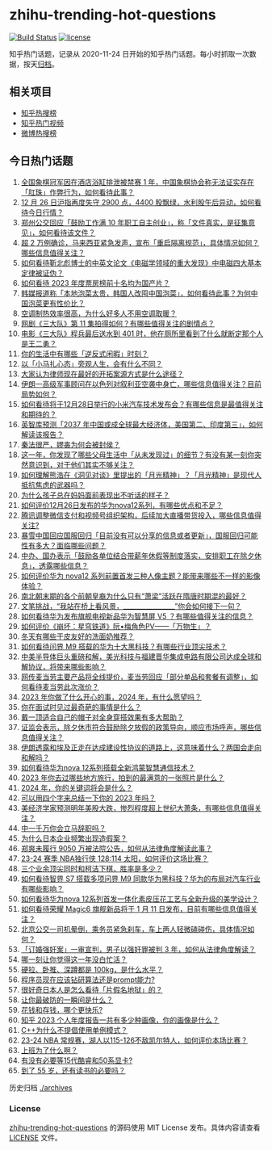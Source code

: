 # zhihu-trending-hot-questions

[![Build Status](https://github.com/justjavac/zhihu-trending-hot-questions/workflows/ci/badge.svg?branch=master)](https://github.com/justjavac/zhihu-trending-hot-questions/actions)
[![license](https://img.shields.io/github/license/justjavac/zhihu-trending-hot-questions)](https://github.com/justjavac/zhihu-trending-hot-questions/blob/master/LICENSE)

知乎热门话题，记录从 2020-11-24
日开始的知乎热门话题。每小时抓取一次数据，按天[归档](./archives)。

## 相关项目

- [知乎热搜榜](https://github.com/justjavac/zhihu-trending-top-search)
- [知乎热门视频](https://github.com/justjavac/zhihu-trending-hot-video)
- [微博热搜榜](https://github.com/justjavac/weibo-trending-hot-search)

## 今日热门话题

<!-- BEGIN -->
<!-- 最后更新时间 Wed Dec 27 2023 04:15:07 GMT+0800 (China Standard Time) -->

1. [全国象棋冠军因在酒店浴缸排泄被禁赛 1 年，中国象棋协会称无法证实存在「肛珠」作弊行为，如何看待此事？](https://www.zhihu.com/question/636693566)
1. [12 月 26 日沪指再度失守 2900 点，4400 股飘绿，水利股午后异动，如何看待今日行情？](https://www.zhihu.com/question/636719308)
1. [郑州公交回应「鼓励工作满 10 年职工自主创业」，称「文件真实，是征集意见」，如何看待该文件？](https://www.zhihu.com/question/636693947)
1. [超 2 万例确诊，马来西亚紧急发声，宣布「重启隔离规范」，具体情况如何？哪些信息值得关注？](https://www.zhihu.com/question/636417474)
1. [如何看待靳北彪博士的中英文论文《电磁学领域的重大发现》中电磁四大基本定律被证伪？](https://www.zhihu.com/question/636536313)
1. [如何看待 2023 年度票房榜前十名均为国产片？](https://www.zhihu.com/question/636451055)
1. [韩媒报道称「本地泡菜太贵，韩国人改囤中国泡菜」，如何看待此事？为何中国泡菜更有性价比？](https://www.zhihu.com/question/636719830)
1. [空调制热效率很高，为什么好多人不用空调取暖？](https://www.zhihu.com/question/507086016)
1. [网剧《三大队》第 11 集拍得如何？有哪些值得关注的剧情点？](https://www.zhihu.com/question/636750279)
1. [电影《三大队》程兵最后送水到 401 时，他在厕所里看到了什么就断定那个人是王二勇？](https://www.zhihu.com/question/635321021)
1. [你的生活中有哪些「逆反式闲暇」时刻？](https://www.zhihu.com/question/635789639)
1. [以「小马扎心态」旁观人生，会有什么不同？](https://www.zhihu.com/question/635040256)
1. [大家认为律师现在最好的开拓案源方式是什么途径？](https://www.zhihu.com/question/630012079)
1. [伊朗一高级军事顾问在以色列对叙利亚空袭中身亡，哪些信息值得关注？目前局势如何？](https://www.zhihu.com/question/636724208)
1. [如何看待将于12月28日举行的小米汽车技术发布会？有哪些信息是最值得关注和期待的？](https://www.zhihu.com/question/636724134)
1. [英智库预测「2037 年中国或成全球最大经济体，美国第二、印度第三」，如何解读该报告？](https://www.zhihu.com/question/636737624)
1. [秦法很严，嫪毐为何会被封侯？](https://www.zhihu.com/question/456922690)
1. [这一年，你发现了哪些父母生活中「从未发现过」的细节？有没有某一刻你突然意识到，对于他们其实不够关注？](https://www.zhihu.com/question/632310243)
1. [如何理解熊浩在《洞见对谈》里提出的「月光精神」？「月光精神」是现代人抵抗焦虑的武器吗？](https://www.zhihu.com/question/636290912)
1. [为什么孩子总在妈妈面前表现出不听话的样子？](https://www.zhihu.com/question/635884160)
1. [如何评价12月26日发布的华为nova12系列，有哪些优点和不足？](https://www.zhihu.com/question/636638077)
1. [腾讯调整微信支付和视频号组织架构，后续加大直播带货投入，哪些信息值得关注?](https://www.zhihu.com/question/636682515)
1. [暴雪中国回应国服回归「目前没有可以分享的信息或者更新」，国服回归可能性有多大？面临哪些问题？](https://www.zhihu.com/question/636657677)
1. [中办、国办表示「鼓励各单位结合带薪年休假等制度落实，安排职工在除夕休息」，透露哪些信息？](https://www.zhihu.com/question/636684953)
1. [如何评价华为 nova12 系列前置首发三种人像主题？能带来哪些不一样的影像体验？](https://www.zhihu.com/question/636717349)
1. [南北朝末期的各个前朝皇裔为什么只有“萧梁”活跃在隋唐时期混的最好？](https://www.zhihu.com/question/636051442)
1. [文笔挑战，“我站在桥上看风景，________________”你会如何接下一句？](https://www.zhihu.com/question/636491236)
1. [如何看待华为发布旗舰电视新品华为智慧屏 V5 ？有哪些值得关注的信息？](https://www.zhihu.com/question/636715926)
1. [如何评价《崩坏：星穹铁道》阮•梅角色PV——「万物生」？](https://www.zhihu.com/question/636705043)
1. [冬天有哪些干皮友好的洗面奶推荐？](https://www.zhihu.com/question/632473985)
1. [如何看待问界 M9 搭载的华为十大黑科技？有哪些行业顶尖技术？](https://www.zhihu.com/question/636700967)
1. [中美半导体巨头重磅和解，美光科技与福建晋华集成电路有限公司达成全球和解协议，将带来哪些影响？](https://www.zhihu.com/question/636661555)
1. [网传麦当劳主要产品将全线提价，麦当劳回应「部分单品和套餐有调整」，如何看待麦当劳此次涨价？](https://www.zhihu.com/question/636522336)
1. [2023 年你做了什么开心的事，2024 年，有什么愿望吗？](https://www.zhihu.com/question/634116166)
1. [你在面试时见过最奇葩的事情是什么？](https://www.zhihu.com/question/62006185)
1. [戴一顶适合自己的帽子对全身穿搭效果有多大帮助？](https://www.zhihu.com/question/634646887)
1. [证监会表示，除夕休市符合鼓励除夕放假的政策导向，顺应市场呼声，哪些信息值得关注？](https://www.zhihu.com/question/636749677)
1. [伊朗透露和埃及正走在达成建设性协议的道路上，这意味着什么？两国会走向和解吗？](https://www.zhihu.com/question/636687624)
1. [如何看待华为nova 12系列搭载全新鸿蒙智慧通信技术？](https://www.zhihu.com/question/636503274)
1. [2023 年你去过哪些地方旅行，拍到的最满意的一张照片是什么？](https://www.zhihu.com/question/635900300)
1. [2024 年，你的关键词将会是什么？](https://www.zhihu.com/question/635425335)
1. [可以用四个字来总结一下你的 2023 年吗？](https://www.zhihu.com/question/635965766)
1. [美经济学家预测明年美股大跌，惨烈程度超上世纪大萧条，有哪些信息值得关注？](https://www.zhihu.com/question/636703715)
1. [中一千万你会立马辞职吗？](https://www.zhihu.com/question/636525256)
1. [为什么日本企业频繁出现造假案？](https://www.zhihu.com/question/601395780)
1. [郑爽未履行 9050 万被法院公告，如何从法律角度解读此事？](https://www.zhihu.com/question/636520556)
1. [23-24 赛季 NBA独行侠 128:114 太阳，如何评价这场比赛？](https://www.zhihu.com/question/636695770)
1. [三个业余顶尖同时和柯洁下棋，胜率是多少？](https://www.zhihu.com/question/602942507)
1. [如何看待智界 S7 搭载多项问界 M9 同款华为黑科技？华为的布局对汽车行业有哪些影响？](https://www.zhihu.com/question/636721260)
1. [如何看待华为nova 12系列首发一体化素皮压花工艺与全新升级的美学设计？](https://www.zhihu.com/question/636503359)
1. [如何看待荣耀 Magic6 旗舰新品将于 1 月 11 日发布，目前有哪些信息值得关注？](https://www.zhihu.com/question/636671082)
1. [北京公交一司机晕倒，乘务员紧急刹车，车上两人轻微磕碰伤，具体情况如何？](https://www.zhihu.com/question/636715766)
1. [「订婚强奸案」一审宣判，男子以强奸罪被判 3 年，如何从法律角度解读？](https://www.zhihu.com/question/636500180)
1. [哪一刻让你觉得这一年没白忙活？](https://www.zhihu.com/question/636686803)
1. [硬拉、卧推、深蹲都是 100kg，是什么水平？](https://www.zhihu.com/question/635960497)
1. [程序员现在应该钻研算法还是prompt能力?](https://www.zhihu.com/question/629930332)
1. [很好奇日本人是怎么看待「片假名地狱」的？](https://www.zhihu.com/question/629941450)
1. [让你最破防的一瞬间是什么？](https://www.zhihu.com/question/620246833)
1. [花钱和存钱，哪个更快乐?](https://www.zhihu.com/question/636041281)
1. [知乎 2023 个人年度报告一共有多少种画像，你的画像是什么？](https://www.zhihu.com/question/636727314)
1. [C++为什么不提倡使用单例模式？](https://www.zhihu.com/question/621810606)
1. [23-24 NBA 常规赛，湖人以115-126不敌凯尔特人，如何评价本场比赛？](https://www.zhihu.com/question/636671719)
1. [上班为了什么啊？](https://www.zhihu.com/question/635964864)
1. [有没有必要等15代酷睿和50系显卡?](https://www.zhihu.com/question/634677927)
1. [到了 55 岁，还有读书的必要吗？](https://www.zhihu.com/question/631977524)

<!-- END -->

历史归档 [./archives](./archives)

### License

[zhihu-trending-hot-questions](https://github.com/justjavac/zhihu-trending-hot-questions)
的源码使用 MIT License 发布。具体内容请查看 [LICENSE](./LICENSE) 文件。
